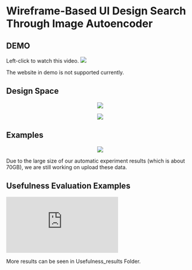 Wireframe-Based UI Design Search Through Image Autoencoder
============================================================

## DEMO
Left-click to watch this video.
[![](https://github.com/fsewae/fse_wae/blob/master/database_img/how.PNG)](https://youtu.be/S9tQZWY1UrY "UI Design Search Demo")

The website in demo is not supported currently.

## Design Space
<p align="center"><img src="https://github.com/fsewae/fse_wae/blob/master/database_img/DesignSpace.png"></p>

<p align="center"><img src="https://github.com/fsewae/fse_wae/blob/master/database_img/database.png"></p>



## Examples
<p align="center"><img src="https://github.com/fsewae/fse_wae/blob/master/database_img/approach_example.png"></p>

Due to the large size of our automatic experiment results (which is about 70GB), we are still working on upload these data.

## Usefulness Evaluation Examples
![Usefulness Examples](https://github.com/fsewae/fse_wae/blob/master/database_img/Usefulness_example.pdf)

More results can be seen in Usefulness_results Folder.
